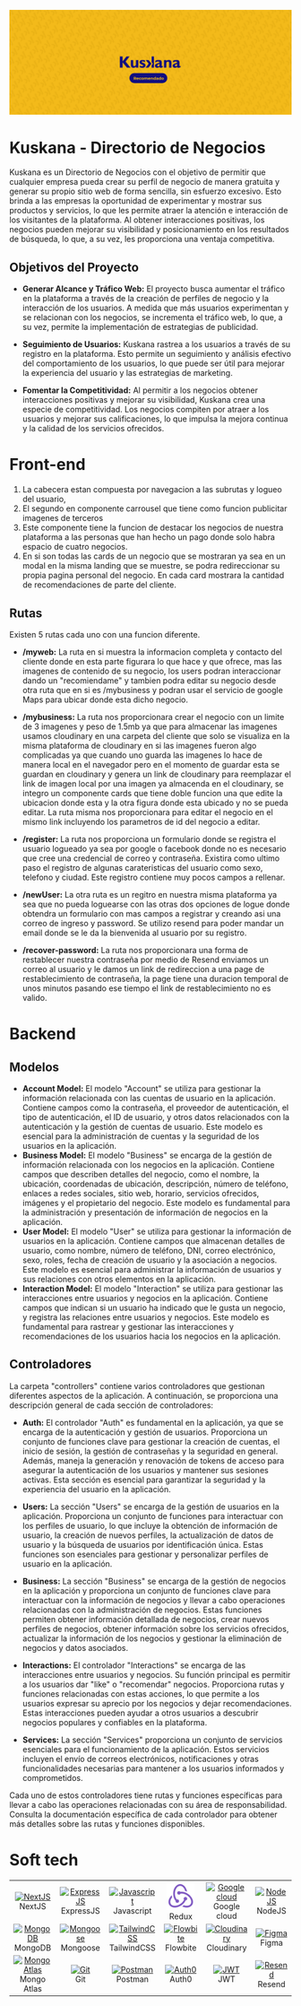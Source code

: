 ![HenryLogo](./frontend-icarec/public/metadata/frame2.png)

# Kuskana - Directorio de Negocios
Kuskana es un Directorio de Negocios con el objetivo de permitir que cualquier empresa pueda crear su perfil de negocio de manera gratuita y generar su propio sitio web de forma sencilla, sin esfuerzo excesivo. Esto brinda a las empresas la oportunidad de experimentar y mostrar sus productos y servicios, lo que les permite atraer la atención e interacción de los visitantes de la plataforma. Al obtener interacciones positivas, los negocios pueden mejorar su visibilidad y posicionamiento en los resultados de búsqueda, lo que, a su vez, les proporciona una ventaja competitiva.

## Objetivos del Proyecto
- **Generar Alcance y Tráfico Web:** El proyecto busca aumentar el tráfico en la plataforma a través de la creación de perfiles de negocio y la interacción de los usuarios. A medida que más usuarios experimentan y se relacionan con los negocios, se incrementa el tráfico web, lo que, a su vez, permite la implementación de estrategias de publicidad.

- **Seguimiento de Usuarios:** Kuskana rastrea a los usuarios a través de su registro en la plataforma. Esto permite un seguimiento y análisis efectivo del comportamiento de los usuarios, lo que puede ser útil para mejorar la experiencia del usuario y las estrategias de marketing.

- **Fomentar la Competitividad:** Al permitir a los negocios obtener interacciones positivas y mejorar su visibilidad, Kuskana crea una especie de competitividad. Los negocios compiten por atraer a los usuarios y mejorar sus calificaciones, lo que impulsa la mejora continua y la calidad de los servicios ofrecidos.

# Front-end
1. La cabecera estan compuesta por navegacion a las subrutas y logueo del usuario, 
2. El segundo en componente carrousel que tiene como funcion publicitar imagenes de terceros
3. Este componente tiene la funcion de destacar los negocios de nuestra plataforma a las personas que han hecho un pago donde solo habra espacio de cuatro negocios. 
4. En si son todas las cards de un negocio que se mostraran ya sea en un modal en la misma landing que se muestre, se podra redireccionar su propia pagina personal del negocio. En cada card mostrara la cantidad de recomendaciones de parte del cliente.

## Rutas
Existen 5 rutas cada uno con una funcion diferente.

- **/myweb:** La ruta en si muestra la informacion completa y contacto del cliente donde en esta parte figurara lo que hace y que ofrece, mas las imagenes de contenido de su negocio, los users podran interaccionar dando un "recomiendame" y tambien podra editar su negocio desde otra ruta que en si es /mybusiness y podran usar el servicio de google Maps para ubicar donde esta dicho negocio.

- **/mybusiness:** La ruta nos proporcionara crear el negocio con un limite de 3 imagenes y peso de 1.5mb ya que para almacenar las imagenes usamos cloudinary en una carpeta del cliente que solo se visualiza en la misma plataforma de cloudinary en si las imagenes fueron algo complicadas ya que cuando uno guarda las imagenes lo hace de manera local en el navegador pero en el momento de guardar esta se guardan en cloudinary y genera un link de cloudinary para reemplazar el link de imagen local por una imagen ya almacenda en el cloudinary, se integro un componente cards  que tiene doble funcion una que edite la ubicacion donde esta y la otra figura donde esta ubicado y no se pueda editar. La ruta misma nos proporcionara para editar el negocio en el mismo link incluyendo los parametros de id del negocio a editar.

- **/register:** La ruta nos proporciona un formulario donde se registra el usuario logueado ya sea por google o facebook donde no es necesario que cree una credencial de correo y contraseña. Existira como ultimo paso el registro de algunas carateristicas del usuario como sexo, telefono y ciudad. Este registro contiene muy pocos campos a rellenar.

- **/newUser:** La otra ruta es un regitro en nuestra misma plataforma ya sea que no pueda loguearse con las otras dos opciones de logue donde obtendra un formulario con mas campos a registrar y creando asi una correo de ingreso y password. Se utilizo resend para poder mandar un email donde se le da la bienvenida al usuario por su registro.

- **/recover-password:** La ruta nos proporcionara una forma de restablecer nuestra contraseña por medio de Resend enviamos un correo al usuario y le damos un link de redireccion a una page de restablecimiento de contraseña, la page tiene una duracion temporal de unos minutos pasando ese tiempo el link de restablecimiento no es valido.

# Backend

## Modelos
- **Account Model:** El modelo "Account" se utiliza para gestionar la información relacionada con las cuentas de usuario en la aplicación. Contiene campos como la contraseña, el proveedor de autenticación, el tipo de autenticación, el ID de usuario, y otros datos relacionados con la autenticación y la gestión de cuentas de usuario. Este modelo es esencial para la administración de cuentas y la seguridad de los usuarios en la aplicación.
- **Business Model:** El modelo "Business" se encarga de la gestión de información relacionada con los negocios en la aplicación. Contiene campos que describen detalles del negocio, como el nombre, la ubicación, coordenadas de ubicación, descripción, número de teléfono, enlaces a redes sociales, sitio web, horario, servicios ofrecidos, imágenes y el propietario del negocio. Este modelo es fundamental para la administración y presentación de información de negocios en la aplicación.
- **User Model:** El modelo "User" se utiliza para gestionar la información de usuarios en la aplicación. Contiene campos que almacenan detalles de usuario, como nombre, número de teléfono, DNI, correo electrónico, sexo, roles, fecha de creación de usuario y la asociación a negocios. Este modelo es esencial para administrar la información de usuarios y sus relaciones con otros elementos en la aplicación.
- **Interaction Model:** El modelo "Interaction" se utiliza para gestionar las interacciones entre usuarios y negocios en la aplicación. Contiene campos que indican si un usuario ha indicado que le gusta un negocio, y registra las relaciones entre usuarios y negocios. Este modelo es fundamental para rastrear y gestionar las interacciones y recomendaciones de los usuarios hacia los negocios en la aplicación.

## Controladores
La carpeta "controllers" contiene varios controladores que gestionan diferentes aspectos de la aplicación. A continuación, se proporciona una descripción general de cada sección de controladores:

- **Auth:** El controlador "Auth" es fundamental en la aplicación, ya que se encarga de la autenticación y gestión de usuarios. Proporciona un conjunto de funciones clave para gestionar la creación de cuentas, el inicio de sesión, la gestión de contraseñas y la seguridad en general. Además, maneja la generación y renovación de tokens de acceso para asegurar la autenticación de los usuarios y mantener sus sesiones activas. Esta sección es esencial para garantizar la seguridad y la experiencia del usuario en la aplicación.

- **Users:** La sección "Users" se encarga de la gestión de usuarios en la aplicación. Proporciona un conjunto de funciones para interactuar con los perfiles de usuario, lo que incluye la obtención de información de usuario, la creación de nuevos perfiles, la actualización de datos de usuario y la búsqueda de usuarios por identificación única. Estas funciones son esenciales para gestionar y personalizar perfiles de usuario en la aplicación.

- **Business:** La sección "Business" se encarga de la gestión de negocios en la aplicación y proporciona un conjunto de funciones clave para interactuar con la información de negocios y llevar a cabo operaciones relacionadas con la administración de negocios. Estas funciones permiten obtener información detallada de negocios, crear nuevos perfiles de negocios, obtener información sobre los servicios ofrecidos, actualizar la información de los negocios y gestionar la eliminación de negocios y datos asociados. 

- **Interactions:** El controlador "Interactions" se encarga de las interacciones entre usuarios y negocios. Su función principal es permitir a los usuarios dar "like" o "recomendar" negocios. Proporciona rutas y funciones relacionadas con estas acciones, lo que permite a los usuarios expresar su aprecio por los negocios y dejar recomendaciones. Estas interacciones pueden ayudar a otros usuarios a descubrir negocios populares y confiables en la plataforma.

- **Services:** La sección "Services" proporciona un conjunto de servicios esenciales para el funcionamiento de la aplicación. Estos servicios incluyen el envío de correos electrónicos, notificaciones y otras funcionalidades necesarias para mantener a los usuarios informados y comprometidos.

Cada uno de estos controladores tiene rutas y funciones específicas para llevar a cabo las operaciones relacionadas con su área de responsabilidad. Consulta la documentación específica de cada controlador para obtener más detalles sobre las rutas y funciones disponibles.

# Soft tech

<table align="center">
    <tr>
        <td align="center" width="100">
            <a href="#">
                <img src="https://assets-global.website-files.com/63b5c0982b18e6411f506075/64762b5b48d53f174fe39dd5_nextjs-may-30.png" width="50" alt="NextJS"/>
            </a>
            <br>NextJS
        </td>
        <td align="center" width="100">
            <a href="#">
                <img src="https://assets.website-files.com/61ca3f775a79ec5f87fcf937/6202fcdee5ee8636a145a41b_1234.png" width="50" alt="ExpressJS"/>
            </a>
            <br>ExpressJS
        </td>
        <td align="center" width="100">
            <a href="#">
                <img src="https://upload.wikimedia.org/wikipedia/commons/9/99/Unofficial_JavaScript_logo_2.svg" width="50" alt="Javascript"/>
            </a>
            <br>Javascript
        </td>
        <td align="center" width="100">
            <a href="#">
                <img src="https://raw.githubusercontent.com/sachinverma53121/sachinverma53121/master/icons/redux.png" width="50" alt="Redux"/>
            </a>
            <br>Redux
        </td>
        <td align="center" width="100">
            <a href="#">
                <img src="https://w7.pngwing.com/pngs/834/472/png-transparent-google-cloud-icon-google-cloud-platform-cloud-computing-amazon-web-services-virtual-private-cloud-cloud-computing-text-trademark-service-thumbnail.png" width="50" alt="Google cloud"/>
            </a>
            <br>Google cloud
        </td>
        <td align="center" width="100">
            <a href="#">
                <img src="https://upload.wikimedia.org/wikipedia/commons/thumb/d/d9/Node.js_logo.svg/200px-Node.js_logo.svg.png" width="50" alt="NodeJS"/>
            </a>
            <br>NodeJS
        </td>
    </tr>
    <tr>
        <td align="center" width="100">
            <a href="#">
                <img src="https://w7.pngwing.com/pngs/956/695/png-transparent-mongodb-original-wordmark-logo-icon-thumbnail.png" width="50" alt="MongoDB"/>
            </a>
            <br>MongoDB
        </td>
        <td align="center" width="100">
            <a href="#">
                <img src="https://raw.githubusercontent.com/Automattic/mongoose/642abd1997c1682c88c796fe3713d9c65188e01c/docs/images/mongoose.svg" width="50" alt="Mongoose"/>
            </a>
            <br>Mongoose
        </td>
        <td align="center" width="100">
            <a href="#">
                <img src="https://files.raycast.com/sjxs3pxsc6k63ju0fzv8l3cu4v90" width="50" alt="TailwindCSS"/>
            </a>
            <br>TailwindCSS
        </td>
        <td align="center" width="100">
            <a href="#">
                <img src="https://flowbite.s3.amazonaws.com/brand/logo-dark/mark/flowbite-logo.png" width="50" alt="Flowbite"/>
            </a>
            <br>Flowbite
        </td>
        <td align="center" width="100">
            <a href="#">
                <img src="https://cloudinary-res.cloudinary.com/image/upload/website/cloudinary_web_favicon.png" width="50" alt="Cloudinary"/>
            </a>
            <br>Cloudinary
        </td>
        <td align="center" width="100">
            <a href="#">
                <img src="https://cdn.sanity.io/images/599r6htc/localized/46a76c802176eb17b04e12108de7e7e0f3736dc6-1024x1024.png?w=804&h=804&q=75&fit=max&auto=format" width="50" alt="Figma"/>
            </a>
            <br>Figma
        </td>
    </tr>
    <tr>
        <td align="center" width="100">
            <a href="#">
                <img src="https://raw.githubusercontent.com/aksh4y/aksh4y.github.io/27a3b9d8302864ffb5d2e72a1c952b6e95b8b950/src/asset/images/mongodb-atlas.png" width="50" alt="Mongo Atlas"/>
            </a>
            <br>Mongo Atlas
        </td>
        <td align="center" width="100">
            <a href="#">
                <img src="https://www.vectorlogo.zone/logos/git-scm/git-scm-icon.svg" width="50" alt="Git"/>
            </a>
            <br>Git
        </td>
        <td align="center" width="100">
            <a href="#">
                <img src="https://www.vectorlogo.zone/logos/getpostman/getpostman-icon.svg" width="50" alt="Postman"/>
            </a>
            <br>Postman
        </td>
        <td align="center" width="100">
            <a href="#">
                <img src="https://encrypted-tbn0.gstatic.com/images?q=tbn:ANd9GcRxfnGNQzNvQsyBIj26EvQZrEPtkz2vCrOJA7aB0ZHdCvq_Lh0e8B3TjjvUZSOgpX0Kcls&usqp=CAU" width="50" alt="Auth0"/>
            </a>
            <br>Auth0
        </td>
        <td align="center" width="100">
            <a href="#">
                <img src="https://cdn.worldvectorlogo.com/logos/jwt-3.svg" width="50" alt="JWT"/>
            </a>
            <br>JWT
        </td>
        <td align="center" width="100">
            <a href="#">
                <img src="https://cdn.theorg.com/4a037ad1-1c27-47bf-be6e-27c556000049_thumb.jpg" width="50" alt="Resend"/>
            </a>
            <br>Resend
        </td>
    </tr>
</table>